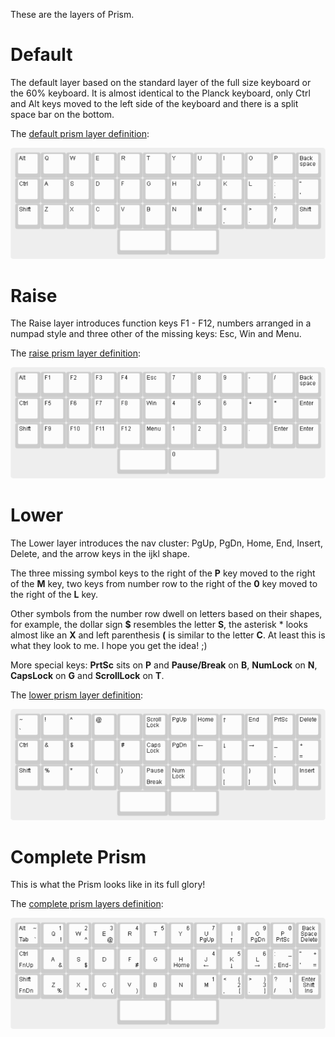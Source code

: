 These are the layers of Prism.

# Default

The default layer based on the standard layer of the full size keyboard
or the 60% keyboard. It is almost identical to the Planck keyboard,
only Ctrl and Alt keys moved to the left side of the keyboard
and there is a split space bar on the bottom.

The [default prism layer definition](prism-default.json):

![default prism layer](prism-default.png)

# Raise

The Raise layer introduces function keys F1 - F12,
numbers arranged in a numpad style and three other
of the missing keys: Esc, Win and Menu.

The [raise prism layer definition](prism-raise.json):

![raise prism layer](prism-raise.png)

# Lower

The Lower layer introduces the nav cluster:
PgUp, PgDn, Home, End, Insert, Delete,
and the arrow keys in the ijkl shape.

The three missing symbol keys to the right of the **P** key
moved to the right of the **M** key,
two keys from number row to the right of the **0** key
moved to the right of the **L** key.

Other symbols from the number row dwell on letters
based on their shapes, for example, the dollar sign **$**
resembles the letter **S**, the asterisk * looks almost like an **X**
and left parenthesis **(** is similar to the letter **C**.
At least this is what they look to me. I hope you get the idea! ;)

More special keys: **PrtSc** sits on **P** and **Pause/Break** on **B**,
**NumLock** on **N**, **CapsLock** on **G** and **ScrollLock** on **T**.

The [lower prism layer definition](prism-lower.json):

![lower prism layer](prism-lower.png)

# Complete Prism

This is what the Prism looks like in its full glory!

The [complete prism layers definition](prism-complete.json):

![complete prism layers](prism-complete.png)
